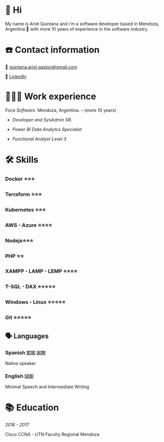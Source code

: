 # 👋 Hi
My name is Ariel Quintana and i'm a software developer based in Mendoza, Argentina 🍷 with more 10 years of experience in the software industry.


# ☎️ Contact information

📧 quintana.ariel.gaston@gmail.com

🔗 [LinkedIn](https://www.linkedin.com/in/arielquintana/)


# **👩🏻‍💻** Work experience

*Foca Software.* Mendoza, Argentina. – (more 10 years)

+ *Developer and SysAdmin SR.*

+ *Power BI Data Analytcs Specialist*

+ *Functional Analyst Level 3*



# 🛠 Skills

### Docker ⭐️⭐️⭐️

### Terraform ⭐️⭐️⭐️

### Kubernetes ⭐️⭐️⭐️

### AWS - Azure ⭐️⭐️⭐️⭐️

### Nodejs⭐️⭐️⭐️

### PHP ⭐️⭐️

### XAMPP - LAMP - LEMP ⭐️⭐️⭐️⭐️

### T-SQL - DAX  ⭐️⭐️⭐️⭐️⭐️

### Windows - Linux ⭐️⭐️⭐️⭐️⭐️

### Git ⭐️⭐️⭐️⭐️⭐️


## 🗣 Languages

### Spanish 🇪🇸 🇦🇷

Native speaker

### English 🇺🇸

Minimal Speech and Intermediate Writing


# 📚 Education

*2016 - 2017*

Cisco CCNA - UTN Faculty Regional Mendoza